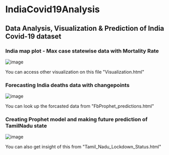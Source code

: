 # IndiaCovid19Analysis
## Data Analysis, Visualization &amp; Prediction of India Covid-19 dataset 

### India map plot - Max case statewise data with Mortality Rate
![image](https://github.com/PrithiviMaharjan/IndiaCovid19Analysis/assets/138087948/5c07eaa2-2089-47ea-b2e1-59b29a85d1b6)

You can access other visualization on this file "Visualization.html"

### Forecasting India deaths data with changepoints
![image](https://github.com/PrithiviMaharjan/IndiaCovid19Analysis/assets/138087948/010b53df-8720-4418-98ac-339424a9b26e)

You can look up the forcasted data from "FbProphet_predictions.html"

### Creating Prophet model and making future prediction of TamilNadu state
![image](https://github.com/PrithiviMaharjan/IndiaCovid19Analysis/assets/138087948/4eca2079-47d3-4c65-aa3d-466a47b083a7)

You can also get insight of this from "Tamil_Nadu_Lockdown_Status.html"

